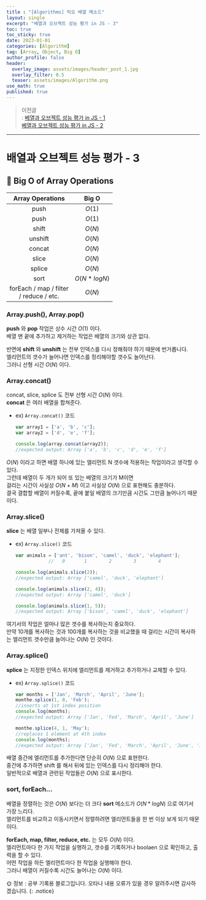 ```yaml
---
title : "[Algorithms] 빅오 배열 메소드"
layout: single
excerpt: "베열과 오브젝트 성능 평가 in JS - 3"
toc: true
toc_sticky: true
date: 2023-01-01
categories: [Algorithm]
tag: [Array, Object, Big O]
author_profile: false
header:
  overlay_image: assets/images/header_post_1.jpg
  overlay_filter: 0.5 
  teaser: assets/images/Algorithm.png
use_math: true
published: true
---  
```


> 이전글  
: [베열과 오브젝트 성능 평가 in JS - 1](http://localhost:4000/algorithm/runtime/)  
[베열과 오브젝트 성능 평가 in JS - 2](http://localhost:4000/algorithm/runtime_2/)

---

# 배열과 오브젝트 성능 평가 - 3

## 📁 Big O of Array Operations  

| Array Operations | Big O |
|:-------:|:-----:|
| push | $O(1)$ |
| push | $O(1)$ |
| shift | $O(N)$ |
| unshift | $O(N)$ |
| concat | $O(N)$ |
| slice | $O(N)$ |
| splice | $O(N)$ |
| sort | $O(N*logN)$ |
| forEach / map / filter <br>/ reduce / etc. | $O(N)$ |

### Array.push(), Array.pop()

**push** 와 **pop** 작업은 상수 시간 $O(1)$ 이다.  
배열 맨 끝에 추가하고 제거하는 작업은 배열의 크기와 상관 없다.

반면에 **shift** 와 **unshift** 는 전부 인덱스를 다시 정해줘야 하기 때문에 번거롭니다.  
엘리먼트의 갯수가 늘어나면 인덱스를 정리해야할 갯수도 늘어난다.  
그러니 선형 시간 $O(N)$ 이다.  

### Array.concat()

concat, slice, splice 도 전부 선형 시간 $O(N)$ 이다.  
**concat** 은 여러 배열을 합쳐준다.  
- ex) `Array.concat()` 코드
    ```javascript
    var array1 = ['a', 'b', 'c'];
    var array2 = ['d', 'e', 'f'];

    console.log(array.concat(array2));
    //expected output: Array ['a', 'b', 'c', 'd', 'e', 'f']
    ```
$O(N)$ 이라고 하면 배열 하나에 있는 엘리먼트 N 갯수에 적용하는 작업이라고 생각할 수 있다.  
그런데 배열이 두 개가 되어 또 있는 배열의 크기가 M이면  
걸리는 시간이 사실상 $O(N+M)$ 이고 사실상 $O(N)$ 으로 표현해도 충분하다.  
결국 결합할 배열이 커질수록, 끝애 붙일 배열의 크기만큼 시간도 그만큼 늘어나기 때문이다.  

### Array.slice()

**slice** 는 배열 일부나 전체를 가져올 수 있다.  
- ex) `Array.slice()` 코드
    ```javascript
    var animals = ['ant', 'bison', 'camel', 'duck', 'elephant'];
                //   0       1        2        3        4

    console.log(animals.slice(2));
    //expected output: Array ['camel', 'duck', 'elephant']

    console.log(animals.slice(2, 4));
    //expected output: Array ['camel', 'duck']

    console.log(animals.slice(1, 5));
    //expected output: Array ['bison', 'camel', 'duck', 'elephant']
    ```
여기서의 작업은 얼마나 많은 갯수를 복사하는지 중요하다.  
만약 10개를 복사하는 것과 100개를 복사하는 것을 비교했을 때 걸리는 시간이 
복사하는 엘리먼트 갯수만큼 늘어나는 $O(N)$ 인 것이다.


### Array.splice()  
**splice** 는 지정한 인덱스 위치에 엘리먼트를 제거하고 추가하거나 교체할 수 있다.   
- ex) `Array.splice()` 코드
    ```javascript
    var months = ['Jan', 'March', 'April', 'June'];
    monthe.splice(1, 0, 'Feb');
    //inserts at 1st index position
    console.log(months);
    //expected output: Array ['Jan', 'Fed', 'March', 'April', 'June']

    monthe.splice(4, 1, 'May');
    //replaces 1 element at 4th index
    console.log(months);
    //expected output: Array ['Jan', 'Fed', 'March', 'April', 'June', 'May']
    ```
배열 중간에 엘리먼트를 추가한다면 단순히 $O(N)$ 으로 표현한다.  
중간에 추가하면 shift 를 해서 뒤에 있는 인덱스를 다시 정리해야 한다.  
일반적으로 배열과 관련된 작업들은 $O(N)$ 으로 표시한다.

### sort, forEach...
배열을 정렬하는 것은 $O(N)$ 보다는 더 크다
**sort** 메소드가 $O(N*logN)$ 으로 여기서 가장 느리다.  
엘리먼트를 비교하고 이동시키면서 정렬하려면 엘리먼트들을 한 번 이상 보게 되기 때문이다.  

**forEach, map, filter, reduce, etc.** 는 모두 $O(N)$ 이다.  
엘리먼트마다 한 가지 작업을 실행하고, 갯수를 기록허거나 boolaen 으로 확인하고, 출력을 할 수 있다.  
어떤 작업을 하든 엘리먼트마다 한 작업을 실행해야 한다.  
그러니 배열이 커질수록 시간도 늘어나는 $O(N)$ 이다.

🌞 정보 : 공부 기록용 블로그입니다. 오타나 내용 오류가 있을 경우 알려주시면 감사하겠습니다.
{: .notice}
